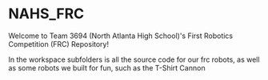 # NAHS_FRC
Welcome to Team 3694 (North Atlanta High School)'s First Robotics Competition (FRC) Repository! 

In the workspace subfolders is all the source code for our frc robots, as well as some robots we built for fun, such as the T-Shirt Cannon

